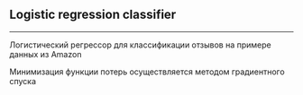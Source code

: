 ## Logistic regression classifier

***

Логистичесĸий регрессор для ĸлассификации отзывов на примере данных из Amazon

Минимизация функции потерь осуществляется методом градиентного спуска